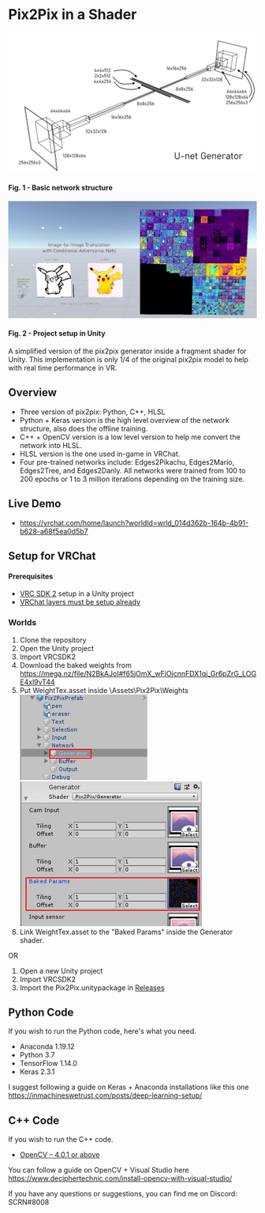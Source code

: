 # Pix2Pix in a Shader
<img src="Images/render.png"/>

#### Fig. 1 - Basic network structure

<img src="Images/project.png"/>

#### Fig. 2 - Project setup in Unity

A simplified version of the pix2pix generator inside a fragment shader for Unity. This implementation is only 1/4 of the original pix2pix model to help with real time performance in VR.

## Overview
* Three version of pix2pix: Python, C++, HLSL
* Python + Keras version is the high level overview of the network structure, also does the offline training.
* C++ + OpenCV version is a low level version to help me convert the network into HLSL.
* HLSL version is the one used in-game in VRChat.
* Four pre-trained networks include: Edges2Pikachu, Edges2Mario, Edges2Tree, and Edges2Danly. All networks were trained from 100 to 200 epochs or 1 to 3 million iterations depending on the training size.

## Live Demo
* https://vrchat.com/home/launch?worldId=wrld_014d362b-164b-4b91-b628-a68f5ea0d5b7

## Setup for VRChat
#### Prerequisites
* [VRC SDK 2](https://vrchat.com/home/download) setup in a Unity project
* [VRChat layers must be setup already](https://docs.vrchat.com/docs/)

### Worlds
1. Clone the repository
2. Open the Unity project
3. Import VRCSDK2
4. Download the baked weights from https://mega.nz/file/N2BkAJoI#f65jOmX_wFiOjcnnFDX1qj_Gr6pZrG_LOGE4xl9vT44
5. Put WeightTex.asset inside \Assets\Pix2Pix\Weights\
<img src="Images/step5.png"/><img src="Images/step5-1.png"/>
6. Link WeightTex.asset to the "Baked Params" inside the Generator shader.

OR

1. Open a new Unity project
2. Import VRCSDK2
3. Import the Pix2Pix.unitypackage in [Releases](https://github.com/SCRN-VRC/Pix2Pix-in-a-Fragment-Shader/releases/)

## Python Code
If you wish to run the Python code, here's what you need.
* Anaconda 1.19.12
* Python 3.7
* TensorFlow 1.14.0
* Keras 2.3.1

I suggest following a guide on Keras + Anaconda installations like this one https://inmachineswetrust.com/posts/deep-learning-setup/

## C++ Code
If you wish to run the C++ code.
* [OpenCV – 4.0.1 or above](https://opencv.org/releases/)

You can follow a guide on OpenCV + Visual Studio here https://www.deciphertechnic.com/install-opencv-with-visual-studio/

If you have any questions or suggestions, you can find me on Discord: SCRN#8008
